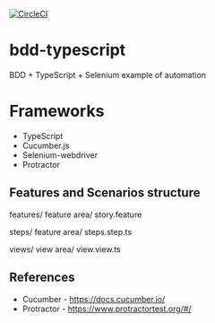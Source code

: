 [![CircleCI](https://circleci.com/gh/vitali-shcharbin-epam/bdd-typescript/tree/master.svg?style=shield)](https://circleci.com/gh/vitali-shcharbin-epam/bdd-typescript/tree/master)

# bdd-typescript
BDD + TypeScript + Selenium example of automation

# Frameworks

* TypeScript
* Cucumber.js
* Selenium-webdriver
* Protractor

## Features and Scenarios structure

features/
    feature area/
        story.feature

steps/
    feature area/
        steps.step.ts

views/
    view area/
        view.view.ts

## References

* Cucumber - https://docs.cucumber.io/
* Protractor - https://www.protractortest.org/#/


